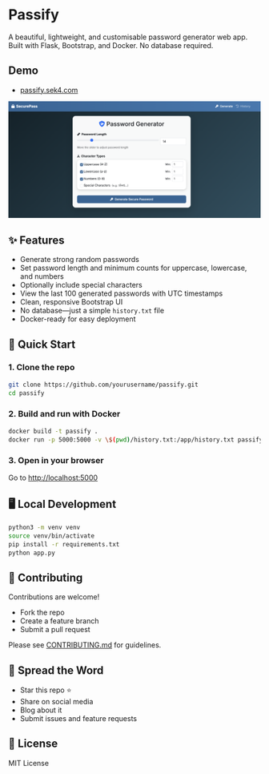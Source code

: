 # Passify

A beautiful, lightweight, and customisable password generator web app.  
Built with Flask, Bootstrap, and Docker. No database required.

## Demo

- [passify.sek4.com](https://passify.sek4.com/)

![Passify Screenshot](screenshot.png)

## ✨ Features

- Generate strong random passwords
- Set password length and minimum counts for uppercase, lowercase, and numbers
- Optionally include special characters
- View the last 100 generated passwords with UTC timestamps
- Clean, responsive Bootstrap UI
- No database—just a simple `history.txt` file
- Docker-ready for easy deployment

## 🚀 Quick Start

### 1. Clone the repo

```bash
git clone https://github.com/yourusername/passify.git
cd passify
```

### 2. Build and run with Docker

```bash
docker build -t passify .
docker run -p 5000:5000 -v \$(pwd)/history.txt:/app/history.txt passify
```

### 3. Open in your browser

Go to [http://localhost:5000](http://localhost:5000)

## 🖥️ Local Development

```bash
python3 -m venv venv
source venv/bin/activate
pip install -r requirements.txt
python app.py
```

## 🤝 Contributing

Contributions are welcome!  
- Fork the repo
- Create a feature branch
- Submit a pull request

Please see [CONTRIBUTING.md](CONTRIBUTING.md) for guidelines.

## 📢 Spread the Word

- Star this repo ⭐
- Share on social media
- Blog about it
- Submit issues and feature requests

## 📄 License

MIT License
